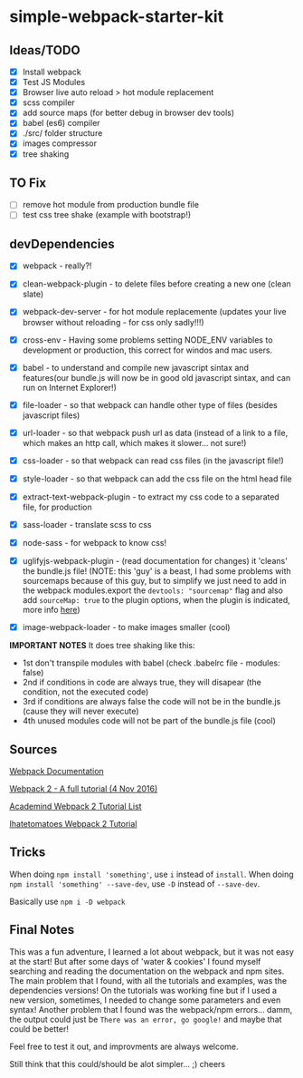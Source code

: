 # simple-webpack-starter-kit

## Ideas/TODO

- [x] Install webpack
- [x] Test JS Modules
- [x] Browser live auto reload > hot module replacement
- [x] scss compiler
- [x] add source maps (for better debug in browser dev tools)
- [x] babel (es6) compiler
- [x] ./src/ folder structure
- [x] images compressor
- [x] tree shaking

## TO Fix

- [ ] remove hot module from production bundle file
- [ ] test css tree shake (example with bootstrap!)

## devDependencies
- [x] webpack - really?!
- [x] clean-webpack-plugin - to delete files before creating a new one (clean slate)
- [x] webpack-dev-server - for hot module replacemente (updates your live browser without reloading - for css only sadly!!!)
- [x] cross-env - Having some problems setting NODE_ENV variables to development or production, this correct for windos and mac users.
- [x] babel - to understand and compile new javascript sintax and features(our bundle.js will now be in good old javascript sintax, and can run on Internet Explorer!)
- [x] file-loader - so that webpack can handle other type of files (besides javascript files)
- [x] url-loader - so that webpack push url as data (instead of a link to a file, which makes an http call, which makes it slower... not sure!)
- [x] css-loader - so that webpack can read css files (in the javascript file!)
- [x] style-loader - so that webpack can add the css file on the html head file
- [x] extract-text-webpack-plugin - to extract my css code to a separated file, for production
- [x] sass-loader - translate scss to css
- [x] node-sass - for webpack to know css!

- [x] uglifyjs-webpack-plugin - (read documentation for changes) it 'cleans' the bundle.js file! (NOTE: this 'guy' is a beast, I had some problems with sourcemaps because of this guy, but to simplify we just need to add in the webpack modules.export the `devtools: "sourcemap"` flag and also add `sourceMap: true` to the plugin options, when the plugin is indicated, more info [here](https://github.com/webpack/webpack/issues/2704))
- [x] image-webpack-loader - to make images smaller (cool)


**IMPORTANT NOTES**
It does tree shaking like this:
- 1st don't transpile modules with babel (check .babelrc file - modules: false)
- 2nd if conditions in code are always true, they will disapear (the condition, not the executed code)
- 3rd if conditions are always false the code will not be in the bundle.js (cause they will never execute)
- 4th unused modules code will not be part of the bundle.js file (cool)

## Sources
[Webpack Documentation](https://webpack.js.org/concepts/)

[Webpack 2 - A full tutorial (4 Nov 2016)](https://www.youtube.com/watch?v=eWmkBNBTbMM&t=2323s)

[Academind Webpack 2 Tutorial List](https://www.youtube.com/watch?v=GU-2T7k9NfI&list=PL55RiY5tL51rcCnrOrZixuOsZhAHHy6os)

[Ihatetomatoes Webpack 2 Tutorial](https://www.youtube.com/watch?v=JdGnYNtuEtE&list=PLkEZWD8wbltnRp6nRR8kv97RbpcUdNawY)


## Tricks
When doing `npm install 'something'`, use `i` instead of `install`.
When doing `npm install 'something' --save-dev`, use `-D` instead of `--save-dev`.

Basically use `npm i -D webpack`


## Final Notes
This was a fun adventure, I learned a lot about webpack, but it was not easy at the start!
But after some days of 'water & cookies' I found myself searching and reading the documentation on the webpack and npm sites.
The main problem that I found, with all the tutorials and examples, was the dependencies versions! On the tutorials was working fine but if I used a new version, sometimes, I needed to change some parameters and even syntax! Another problem that I found was the webpack/npm errors... damm, the output could just be `There was an error, go google!` and maybe that could be better!

Feel free to test it out, and improvments are always welcome.

Still think that this could/should be alot simpler... ;) cheers
